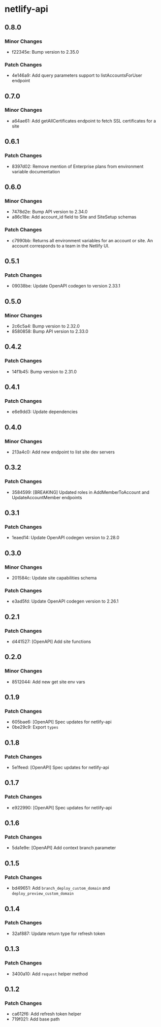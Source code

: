 # netlify-api

## 0.8.0

### Minor Changes

- f22345e: Bump version to 2.35.0

### Patch Changes

- 4e146a9: Add query parameters support to listAccountsForUser endpoint

## 0.7.0

### Minor Changes

- a64ae61: Add getAllCertificates endpoint to fetch SSL certificates for a site

## 0.6.1

### Patch Changes

- 8397d02: Remove mention of Enterprise plans from environment variable documentation

## 0.6.0

### Minor Changes

- 7478d2e: Bump API version to 2.34.0
- a86c18e: Add account_id field to Site and SiteSetup schemas

### Patch Changes

- c7990bb: Returns all environment variables for an account or site. An account corresponds to a team in the Netlify UI.

## 0.5.1

### Patch Changes

- 09038be: Update OpenAPI codegen to version 2.33.1

## 0.5.0

### Minor Changes

- 2c6c5a4: Bump version to 2.32.0
- 8580858: Bump API version to 2.33.0

## 0.4.2

### Patch Changes

- 14f1b45: Bump version to 2.31.0

## 0.4.1

### Patch Changes

- e6e9dd3: Update dependencies

## 0.4.0

### Minor Changes

- 213a4c0: Add new endpoint to list site dev servers

## 0.3.2

### Patch Changes

- 3584599: [BREAKING] Updated roles in AddMemberToAccount and UpdateAccountMember endpoints

## 0.3.1

### Patch Changes

- 1eaed14: Update OpenAPI codegen version to 2.28.0

## 0.3.0

### Minor Changes

- 201584c: Update site capabilities schema

### Patch Changes

- e3ad5fd: Update OpenAPI codegen version to 2.26.1

## 0.2.1

### Patch Changes

- d441527: [OpenAPI] Add site functions

## 0.2.0

### Minor Changes

- 8512044: Add new get site env vars

## 0.1.9

### Patch Changes

- 605bae6: [OpenAPI] Spec updates for netlify-api
- 0be29c9: Export `types`

## 0.1.8

### Patch Changes

- 5e1feed: [OpenAPI] Spec updates for netlify-api

## 0.1.7

### Patch Changes

- e922990: [OpenAPI] Spec updates for netlify-api

## 0.1.6

### Patch Changes

- 5da1e9e: [OpenAPI] Add context branch parameter

## 0.1.5

### Patch Changes

- bd49651: Add `branch_deploy_custom_domain` and `deploy_preview_custom_domain`

## 0.1.4

### Patch Changes

- 32af887: Update return type for refresh token

## 0.1.3

### Patch Changes

- 3400a10: Add `request` helper method

## 0.1.2

### Patch Changes

- ca612f6: Add refresh token helper
- 719f021: Add base path
